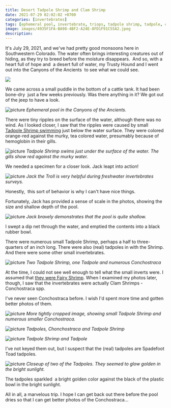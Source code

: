 ```yaml
---
title: Desert Tadpole Shrimp and Clam Shrimp
date: 2021-07-29 02:02:02 +0700
categories: [invertebrates]
tags: [ephemeral pool, invertebrate, triops, tadpole shrimp, tadpole, clam shrimp, ostracod]
image: images/4935F1FA-BA98-4BF2-A24E-8FD1F91C55A2.jpeg
description: 
---
```

It's July 29, 2021, and we've had pretty good monsoons here in Southwestern Colorado. The water often brings interesting creatures out of hiding, as they try to breed before the moisture disappears.  And so, with a heart full of hope and  a desert full of water, my Trusty Hound and I went out into the Canyons of the Ancients  to see what we could see.

[![](images/4935F1FA-BA98-4BF2-A24E-8FD1F91C55A2.jpeg)](https://tightloop.com/blog/wp-content/uploads/2021/09/4935F1FA-BA98-4BF2-A24E-8FD1F91C55A2.jpeg)  

We came across a small puddle in the bottom of a cattle tank. It had been bone-dry  just a few weeks previously. Was there anything in it? We got out of the jeep to have a look.

<!--more-->

![picture](images/IMG_0228-1.jpg)
*Ephemeral pool in the Canyons of the Ancients.*

There were tiny ripples on the surface of the water, although there was no wind. As I looked closer, I saw that the ripples were caused by small [Tadpole Shrimp swimming](https://tightloop.com/blog/2018/09/11/tadpole-shrimp/) just below the water surface. They were colored orange-red against the murky, tea colored water, presumably because of hemoglobin in their gills.

![picture](images/IMG_0233.jpg)
*Tadpole Shrimp swims just under the surface of the water. The gills show red against the murky water.*

We needed a specimen for a closer look. Jack leapt into action!

![picture](images/IMG_0234.jpg)
*Jack the Troll is very helpful during freshwater invertebrates surveys.*

Honestly,  this sort of behavior is why I can't have nice things.

Fortunately, Jack has provided a sense of scale in the photos, showing the size and shallow depth of the pool.

![picture](images/IMG_0236.jpg)
*Jack bravely demonstrates that the pool is quite shallow.*

I swept a dip net through the water, and emptied the contents into a black rubber bowl.

There were numerous small Tadpole Shrimp, perhaps a half to three-quarters of an inch long. There were also (real) tadpoles in with the Shrimp. And there were some other small invertebrates.

![picture](images/IMG_0257.jpg)
*Two Tadpole Shrimp, one Tadpole and numerous Conchostraca*

At the time, I could not see well enough to tell what the small inverts were. I assumed that [they were Fairy Shrimp](https://tightloop.com/blog/2018/11/28/fairy-shrimp/). When I examined my photos later, though, I saw that the invertebrates were actually Clam Shrimps - Conchostraca spp.

I've never seen Conchostraca before. I wish I'd spent more time and gotten better photos of them.

![picture](images/IMG_0257-1.jpg)
*More tightly cropped image, showing small Tadpole Shrimp and numerous smaller Conchostraca.*

![picture](images/IMG_0251.jpg)
*Tadpoles, Chonchostraca and Tadpole Shrimp*

![picture](images/IMG_0238-1.jpg)
*Tadpole Shrimp and Tadpole*

I've not keyed them out, but I suspect that the (real) tadpoles are Spadefoot Toad tadpoles.

![picture](images/IMG_0245.jpg)
*Closeup of two of the Tadpoles. They seemed to glow golden in the bright sunlight.*

The tadpoles sparkled  a bright golden color against the black of the plastic bowl in the bright sunlight.

All in all, a marvelous trip. I hope I can get back out there before the pool dries so that I can get better photos of the Conchostraca...
